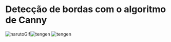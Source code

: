 # Detecção de bordas com o algoritmo de Canny


![narutoGif](https://user-images.githubusercontent.com/42754908/144731274-22d86a33-e806-4553-90a7-9864b4d7d3f5.gif)![tengen](https://user-images.githubusercontent.com/42754908/144731276-a713256c-f144-4ec4-b0ee-3ea97187a2b7.png)
![tengen](https://user-images.githubusercontent.com/42754908/144731279-03b33e37-e12f-4da8-b2b2-57a059a1f554.gif)

